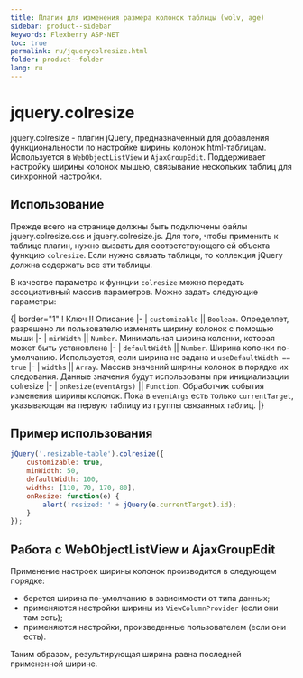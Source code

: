 ```yaml
---
title: Плагин для изменения размера колонок таблицы (wolv, age)
sidebar: product--sidebar
keywords: Flexberry ASP-NET
toc: true
permalink: ru/jquerycolresize.html
folder: product--folder
lang: ru
---
```


# jquery.colresize

jquery.colresize - плагин jQuery, предназначенный для добавления функциональности по настройке ширины колонок html-таблицам. Используется в `WebObjectListView` и `AjaxGroupEdit`. Поддерживает настройку ширины колонок мышью, связывание нескольких таблиц для синхронной настройки.

## Использование
Прежде всего на странице должны быть подключены файлы jquery.colresize.css и jquery.colresize.js. Для того, чтобы применить к таблице плагин, нужно вызвать для соответствующего ей объекта функцию `colresize`. Если нужно связать таблицы, то коллекция jQuery должна содержать все эти таблицы.

В качестве параметра к функции `colresize` можно передать ассоциативный массив параметров. Можно задать следующие параметры:

{| border="1"
! Ключ !! Описание
|-
| `customizable` || `Boolean`. Определяет, разрешено ли пользователю изменять ширину колонок с помощью мыши
|-
| `minWidth` || `Number`. Минимальная ширина колонки, которая может быть установлена
|-
| `defaultWidth` || `Number`. Ширина колонки по-умолчанию. Используется, если ширина не задана и `useDefaultWidth == true`
|-
| `widths` || `Array`. Массив значений ширины колонок в порядке их следования. Данные значения будут использованы при инициализации colresize
|-
| `onResize(eventArgs)` || `Function`. Обработчик события изменения ширины колонок. Пока в `eventArgs` есть только `currentTarget`, указывающая на первую таблицу из группы связанных таблиц.
|}

## Пример использования
```javascript
jQuery('.resizable-table').colresize({
    customizable: true,
    minWidth: 50,
    defaultWidth: 100,
    widths: [110, 70, 170, 80],
    onResize: function(e) {
        alert('resized: ' + jQuery(e.currentTarget).id);
    }
});
```

## Работа с WebObjectListView и AjaxGroupEdit
Применение настроек ширины колонок производится в следующем порядке:
* берется ширина по-умолчанию в зависимости от типа данных;
* применяются настройки ширины из `ViewColumnProvider` (если они там есть);
* применяются настройки, произведенные пользователем (если они есть).

Таким образом, результирующая ширина равна последней примененной ширине.

